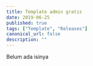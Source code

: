 ```yaml
---
title: Template admin gratis
date: 2019-06-25
published: true
tags: ["Template", "Releases"]
canonical_url: false
description: ""
---
```


Belum ada isinya
